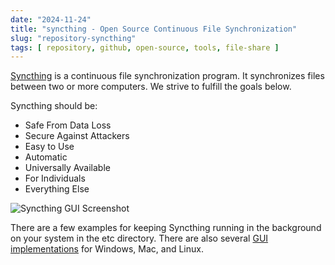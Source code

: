 ```yaml
---
date: "2024-11-24"
title: "syncthing - Open Source Continuous File Synchronization"
slug: "repository-syncthing"
tags: [ repository, github, open-source, tools, file-share ]
---
```




[Syncthing][1] is a continuous file synchronization program. It synchronizes files between two or more computers. We strive to fulfill the goals below.

Syncthing should be:
* Safe From Data Loss
* Secure Against Attackers
* Easy to Use
* Automatic
* Universally Available
* For Individuals
* Everything Else

![Syncthing GUI Screenshot][3]

There are a few examples for keeping Syncthing running in the background on your system in the etc directory. There are also several [GUI implementations][2] for Windows, Mac, and Linux.



   [1]: https://github.com/syncthing/syncthing
   [2]: https://docs.syncthing.net/users/contrib.html#gui-wrappers
   [3]: https://syncthing.net/img/screenshot-dark.png

